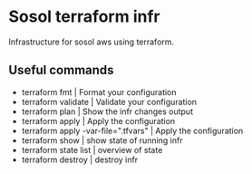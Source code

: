 # Sosol terraform infr

Infrastructure for sosol aws using terraform.

## Useful commands

- terraform fmt | Format your configuration
- terraform validate | Validate your configuration
- terraform plan | Show the infr changes output
- terraform apply | Apply the configuration
- terraform apply -var-file=".tfvars" | Apply the configuration
- terraform show | show state of running infr
- terraform state list | overview of state
- terraform destroy | destroy infr
